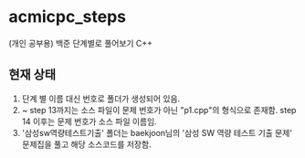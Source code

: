# acmicpc_steps
(개인 공부용) 백준 단계별로 풀어보기 C++

## 현재 상태
1. 단계 별 이름 대신 번호로 폴더가 생성되어 있음.
2. ~ step 13까지는 소스 파일이 문제 번호가 아닌 "p1.cpp"의 형식으로 존재함. step 14 이후는 문제 번호가 소스 파일 이름임.
3. '삼성sw역량테스트기출' 폴더는 baekjoon님의 '삼성 SW 역량 테스트 기출 문제' 문제집을 풀고 해당 소스코드를 저장함.